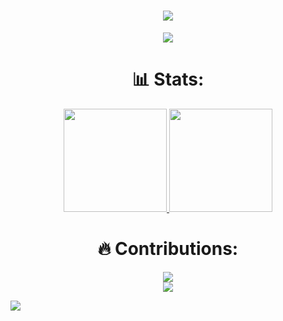 <h1 align="center">
  <a href="https://github.com/JulienArbellini">
    <img src="https://readme-typing-svg.herokuapp.com/?lines=Hello,+World!;Je+m'appelle+Julien+Arbellini.;Bienvenue+sur+mon+profil!&center=true&size=27">
  </a>
</h1>

<p align="center">
  <a href="https://github.com/JulienArbellini">
    <img src="https://github-profile-trophy.vercel.app/?username=JulienArbellini&theme=monokai&column=8&no-frame=true&no-bg=true">
  </a>
</p>

<h1 align="center"> 📊 Stats: </h1>

<p align="center">
  <a href="https://github.com/JulienArbellini">
    <img src="https://github-readme-stats.vercel.app/api?username=JulienArbellini&show_icons=true&bg_color=0d1117&text_color=FFF&border_color=444" height="165">
  </a>
  <a href="https://github.com/JulienArbellini">
    <img src="https://github-readme-stats.vercel.app/api/top-langs/?username=JulienArbellini&layout=compact&bg_color=0d1117&text_color=FFF&border_color=444"  height="165">
  </a>
</p>
<h1 align="center"> 🔥 Contributions: </h1>
<p align="center">
  <a href="https://github.com/JulienArbellini">
    <img src="http://github-readme-streak-stats.herokuapp.com?user=MoulinLouis&theme=react&background=0d1117&border=666">
  </a>
  <br>
  <a href="https://github.com/JulienArbellini">
    <img src="https://activity-graph.herokuapp.com/graph?username=JulienArbellini&theme=react-dark&hide_border=true">
  </a>
</p>

<a href="https://github.com/JulienArbellinis">
  <img src="https://shields-io-visitor-counter.herokuapp.com/badge?page=MoulinLouis.JulienArbellini&style=for-the-badge">
<a>
